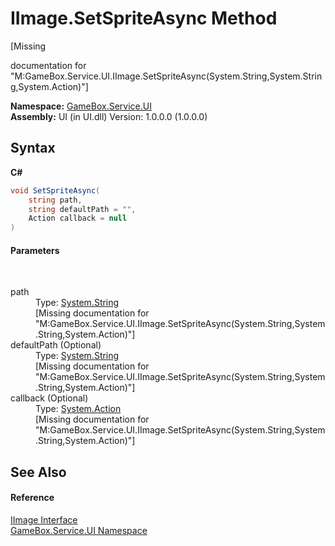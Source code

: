 # IImage.SetSpriteAsync Method 
 

\[Missing <summary> documentation for "M:GameBox.Service.UI.IImage.SetSpriteAsync(System.String,System.String,System.Action)"\]

**Namespace:**&nbsp;<a href="6561cbd8-2bda-7a52-d42a-1887a2a36ffd">GameBox.Service.UI</a><br />**Assembly:**&nbsp;UI (in UI.dll) Version: 1.0.0.0 (1.0.0.0)

## Syntax

**C#**<br />
``` C#
void SetSpriteAsync(
	string path,
	string defaultPath = "",
	Action callback = null
)
```


#### Parameters
&nbsp;<dl><dt>path</dt><dd>Type: <a href="http://msdn2.microsoft.com/zh-cn/library/s1wwdcbf" target="_blank">System.String</a><br />\[Missing <param name="path"/> documentation for "M:GameBox.Service.UI.IImage.SetSpriteAsync(System.String,System.String,System.Action)"\]</dd><dt>defaultPath (Optional)</dt><dd>Type: <a href="http://msdn2.microsoft.com/zh-cn/library/s1wwdcbf" target="_blank">System.String</a><br />\[Missing <param name="defaultPath"/> documentation for "M:GameBox.Service.UI.IImage.SetSpriteAsync(System.String,System.String,System.Action)"\]</dd><dt>callback (Optional)</dt><dd>Type: <a href="http://msdn2.microsoft.com/zh-cn/library/bb534741" target="_blank">System.Action</a><br />\[Missing <param name="callback"/> documentation for "M:GameBox.Service.UI.IImage.SetSpriteAsync(System.String,System.String,System.Action)"\]</dd></dl>

## See Also


#### Reference
<a href="287ada3b-4529-a22e-f64f-3fe5da630f21">IImage Interface</a><br /><a href="6561cbd8-2bda-7a52-d42a-1887a2a36ffd">GameBox.Service.UI Namespace</a><br />